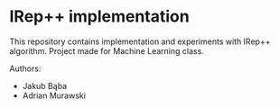 # IRep++ implementation
This repository contains implementation and experiments with IRep++ algorithm. Project made for Machine Learning class.

Authors:
- Jakub Bąba
- Adrian Murawski

